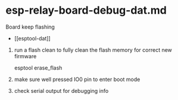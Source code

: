 
# esp-relay-board-debug-dat.md

Board keep flashing 

- [[esptool-dat]]

1. run a flash clean to fully clean the flash memory for correct new firmware

    esptool erase_flash

2. make sure well pressed IO0 pin to enter boot mode 

3. check serial output for debugging info
